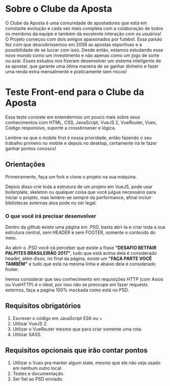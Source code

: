# Sobre o Clube da Aposta

O Clube da Aposta é uma comunidade de apostadores que está em constante evolução e cada vez mais completa com a colaboração de todos os membros da equipe e também da excelente interação com os usuários! O Projeto começou com dois amigos apaixonados por futebol. Essa paixão fez com que descobríssemos em 2008 as apostas esportivas e a possibilidade de se lucrar com isso. Desde então, estamos estudando esse novo mundo como um investimento e não apenas como um jogo de sorte ou azar. Esses estudos nos fizeram desenvolver um sistema inteligente de se apostar, que garante uma ótima maneira de se ganhar dinheiro e fazer uma renda extra mensalmente e praticamente sem riscos!

# Teste Front-end para o Clube da Aposta

Essa teste consiste em entendermos um pouco mais sobre seus conhecimentos com HTML, CSS, JavaScript, VueJS 2, VueRouter, Vuex, Código responsivo, suporte a crossbrowser e lógica.

Lembre-se que o mobile first é nossa prioridade, então fazendo o seu trabalho primeiro no mobile e depois no desktop, certamente irá te fazer ganhar pontos conosco!

## Orientações

Primeiramente, faça um fork e clone o projeto na sua máquina.

Depois disso crie toda a estrutura de um projeto em VueJS, pode usar boilerplate, skeleton ou qualquer coisa que você julgue necessário para iniciar o projeto, mas lembre-se sempre da performance, afinal incluir bibliotecas externas atoa pode no ser legal.

### O que você irá precisar desenvolver

Dentro da github existe uma página em .PSD, basta abri-la e criar toda a sua estrutura central, sem HEADER e sem FOOTER, somente o conteúdo do meio.

Ao abrir o .PSD você irá perceber que existe a frase **"DESAFIO BETFAIR PALPITES BRASILEIRÃO 2017"**, tudo que está acima dela é considerado header, além disso, no final da página, existe um **"FAÇA PARTE VOCÊ TAMBÉM"** e tudo que está na mesma linha e abaixo dela é considerado footer.

Iremos considerar que seu conhecimento em requisições HTTP (com Axios ou VueHTTP) é o ideal, por isso não se preocupe em fazer requests externos, faça a pagina 100% mockada como está no PSD.

## Requisitos obrigatórios

1. Escrever o código em JavaScript ES6 ou +
2. Utilizar VueJS 2.
3. Utilizar o VueRouter mesmo que para criar somente uma rota.
4. Utilizar SASS.

## Requisitos opcionais que irão contar pontos

1. Utilizar o Vuex pra manter algum state, mesmo que ele não seja usado em nenhum outro local.
2. Testes e documentação.
3. Ser fiel ao PSD enviado.
